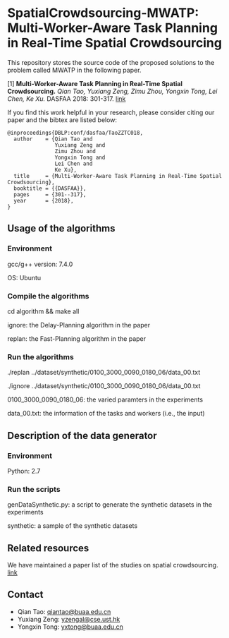 SpatialCrowdsourcing-MWATP: Multi-Worker-Aware Task Planning in Real-Time Spatial Crowdsourcing
========================================================================

This repository stores the source code of the proposed solutions to the problem called MWATP in the following paper.

[1] **Multi-Worker-Aware Task Planning in Real-Time Spatial Crowdsourcing.**
*Qian Tao, Yuxiang Zeng, Zimu Zhou, Yongxin Tong, Lei Chen, Ke Xu.* DASFAA 2018: 301-317. [link](https://doi.org/10.1109/ICDE.2018.00037) 

If you find this work helpful in your research, please consider citing our paper and the bibtex are listed below:
```  
@inproceedings{DBLP:conf/dasfaa/TaoZZTC018,
  author    = {Qian Tao and
               Yuxiang Zeng and
               Zimu Zhou and
               Yongxin Tong and
               Lei Chen and
               Ke Xu},
  title     = {Multi-Worker-Aware Task Planning in Real-Time Spatial Crowdsourcing},
  booktitle = {{DASFAA}},
  pages     = {301--317},
  year      = {2018},
}
```  



Usage of the algorithms
---------------

### Environment

gcc/g++ version: 7.4.0 

OS: Ubuntu

### Compile the algorithms

cd algorithm && make all

ignore: the Delay-Planning algorithm in the paper

replan: the Fast-Planning algorithm in the paper


### Run the algorithms

./replan ../dataset/synthetic/0100_3000_0090_0180_06/data_00.txt

./ignore ../dataset/synthetic/0100_3000_0090_0180_06/data_00.txt

0100_3000_0090_0180_06: the varied paramters in the experiments

data_00.txt: the information of the tasks and workers (i.e., the input)

Description of the data generator
---------------

### Environment

Python: 2.7

### Run the scripts

genDataSynthetic.py: a script to generate the synthetic datasets in the experiments

synthetic: a sample of the synthetic datasets


Related resources
------------------------
We have maintained a paper list of the studies on spatial crowdsourcing. [link](https://github.com/BUAA-BDA/SpatialCrowdsourcing-Survey)


Contact
------------
- Qian Tao: qiantao@buaa.edu.cn
- Yuxiang Zeng: yzengal@cse.ust.hk
- Yongxin Tong: yxtong@buaa.edu.cn


